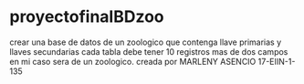 # proyectofinalBDzoo
crear una base de datos de un zoologico que contenga llave primarias y llaves secundarias cada tabla debe tener 10 registros  mas de dos campos en mi caso sera de un zoologico. creada por MARLENY ASENCIO 17-EIIN-1-135
